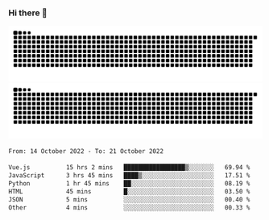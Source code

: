 ### Hi there 👋

![GitHub Snake Light](https://raw.githubusercontent.com/jichangee/jichangee/output/github-snake.svg#gh-light-mode-only)
![GitHub Snake dark](https://raw.githubusercontent.com/jichangee/jichangee/output/github-snake-dark.svg#gh-dark-mode-only)

<!--START_SECTION:waka-->

```text
From: 14 October 2022 - To: 21 October 2022

Vue.js          15 hrs 2 mins   █████████████████▒░░░░░░░   69.94 %
JavaScript      3 hrs 45 mins   ████▒░░░░░░░░░░░░░░░░░░░░   17.51 %
Python          1 hr 45 mins    ██░░░░░░░░░░░░░░░░░░░░░░░   08.19 %
HTML            45 mins         █░░░░░░░░░░░░░░░░░░░░░░░░   03.50 %
JSON            5 mins          ░░░░░░░░░░░░░░░░░░░░░░░░░   00.40 %
Other           4 mins          ░░░░░░░░░░░░░░░░░░░░░░░░░   00.33 %
```

<!--END_SECTION:waka-->

<!--
![GitHub Snake Light](github-snake.svg#gh-light-mode-only)
![GitHub Snake dark](github-snake-dark.svg#gh-dark-mode-only)
-->

<!--
**jichangee/jichangee** is a ✨ _special_ ✨ repository because its `README.md` (this file) appears on your GitHub profile.

Here are some ideas to get you started:

- 🔭 I’m currently working on ...
- 🌱 I’m currently learning ...
- 👯 I’m looking to collaborate on ...
- 🤔 I’m looking for help with ...
- 💬 Ask me about ...
- 📫 How to reach me: ...
- 😄 Pronouns: ...
- ⚡ Fun fact: ...
-->
